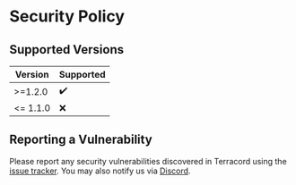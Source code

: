 # Security Policy

## Supported Versions

| Version | Supported |
|-|-|
| >=1.2.0 | :heavy_check_mark: |
| <= 1.1.0 | :x: |

## Reporting a Vulnerability

Please report any security vulnerabilities discovered in Terracord using the [issue tracker](https://github.com/FragLand/terracord/issues/new).
You may also notify us via [Discord](https://discord.frag.land/).

